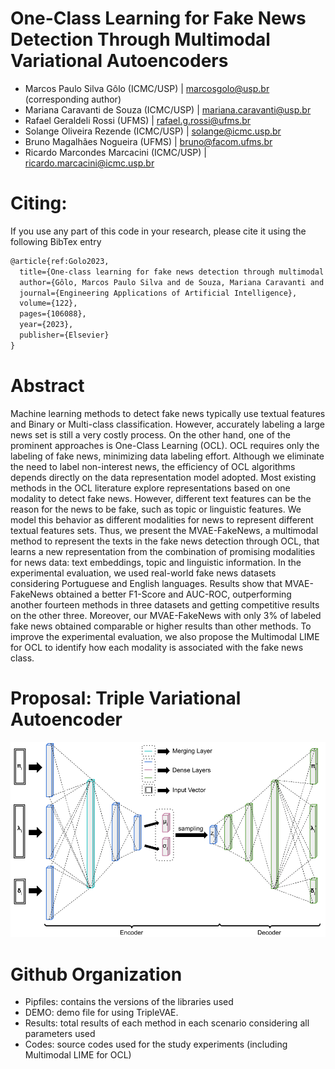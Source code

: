 # One-Class Learning for Fake News Detection Through Multimodal Variational Autoencoders
- Marcos Paulo Silva Gôlo (ICMC/USP) | marcosgolo@usp.br (corresponding author)
- Mariana Caravanti de Souza (ICMC/USP) | mariana.caravanti@usp.br
- Rafael Geraldeli Rossi (UFMS) | rafael.g.rossi@ufms.br
- Solange Oliveira Rezende (ICMC/USP) | solange@icmc.usp.br
- Bruno Magalhães Nogueira (UFMS) | bruno@facom.ufms.br
- Ricardo Marcondes Marcacini (ICMC/USP) | ricardo.marcacini@icmc.usp.br

# Citing:

If you use any part of this code in your research, please cite it using the following BibTex entry
```latex
@article{ref:Golo2023,
  title={One-class learning for fake news detection through multimodal variational autoencoders},
  author={Gôlo, Marcos Paulo Silva and de Souza, Mariana Caravanti and Rossi, Rafael Geraldeli and Rezende, Solange Oliveira and Nogueira, Bruno Magalhães and Marcacini, Ricardo Marcondes},
  journal={Engineering Applications of Artificial Intelligence},
  volume={122},
  pages={106088},
  year={2023},
  publisher={Elsevier}
}
```

# Abstract
Machine learning methods to detect fake news typically use textual features and Binary or Multi-class classification. However, accurately labeling a large news set is still a very costly process. On the other hand, one of the prominent approaches is One-Class Learning (OCL). OCL requires only the labeling of fake news, minimizing data labeling effort. Although we eliminate the need to label non-interest news, the efficiency of OCL algorithms depends directly on the data representation model adopted. Most existing methods in the OCL literature explore representations based on one modality to detect fake news. However, different text features can be the reason for the news to be fake, such as topic or linguistic features. We model this behavior as different modalities for news to represent different textual features sets. Thus, we present the MVAE-FakeNews, a multimodal method to represent the texts in the fake news detection through OCL, that learns a new representation from the combination of promising modalities for news data: text embeddings, topic and linguistic information. In the experimental evaluation, we used real-world fake news datasets considering Portuguese and English languages. Results show that MVAE-FakeNews obtained a better F1-Score and AUC-ROC, outperforming another fourteen methods in three datasets and getting competitive results on the other three. Moreover, our MVAE-FakeNews with only 3% of labeled fake news obtained comparable or higher results than other methods. To improve the experimental evaluation, we also propose the Multimodal LIME for OCL to identify how each modality is associated with the fake news class.

# Proposal: Triple Variational Autoencoder
![Proposal](/images/proposal.png)

# Github Organization
- Pipfiles: contains the versions of the libraries used
- DEMO: demo file for using TripleVAE.
- Results: total results of each method in each scenario considering all parameters used
- Codes: source codes used for the study experiments (including Multimodal LIME for OCL)

